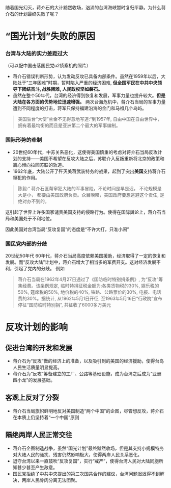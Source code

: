 随着国光幻灭，蒋介石的大计黯然收场，汹涌的台湾海峡暂时复归平静。为什么蒋介石的计划最终失败了呢？
# “国光计划”失败的原因

### **台湾与大陆的实力差距过大**
（可以配中国击落国民党u2侦察机的照片）
- 蒋介石错误判断形势，认为发动反攻已具备内部条件。虽然在1959年以后，大陆处于“三年困难”时期，暂时陷入严重的经济困难, **但全国军民在中共中央领导下团结奋斗, 战胜困难, 人民政权坚如磐石。**
- 虽然在整个50年代，台湾的经济得到恢复和发展，军事力量也提升较大。**但是大陆在各方面的优势地位迅速增强。** 两次台海危机中，蒋介石当局的军事力量遭到不同程度的打击，蒋军只保持福建沿海的金门和马祖几个岛屿。
>美国驻台“大使”兰金不无得意地写道:“到1957年, 自由中国在自由世界中，拥有着最均衡的而且是亚洲第二个最大的军事编制。
### **国际形势的牵制**

- 20世纪60年代，中苏关系恶化，这使得美国慎重的考虑对蒋介石当局反攻计划的支持——美国不希望在反攻大陆之后，苏联介入反叛重新将北京的政策和离心倾向拉回苏联的轨道。
- 1962年底，大陆公开了歼灭美蒋武装特务的战果，起到了突出**美国**支持蒋介石窜犯的作用。
>陈毅:“ 蒋介石匪帮窜犯大陆的军事冒险，不论时间是早是迟， 不论规模是大是小， 都要由美国政府负责。众目睽睽，美国政府要想逃避这个责任, 是绝对办不到的。

这引起了世界上许多国家谴责美国支持的侵略行为。使得在国际舆论上，蒋介石当局和美国处于不利地位。

因此美国对台湾当局“反攻复国”的态度是“不许大打，只准小闹”
### **国民党内部的分歧**
20世纪50年代 60年代，蒋介石当局高度依赖美国援助，经济取得了一定的恢复和发展。而“反攻大陆”计划中，蒋介石增大了相当多的军费开支。这对经济发展不利，引起了党内的分歧。
例如
>蒋介石当局在1962年4月27日通过了《国防临时特别捐条例》, 为“反攻”筹集经费。该条例规定, 临时特捐征税金额为:各类货物税的30%, 娱乐税的50%, 筵席税的50%, 地价税的40%, 铁路、公路票价的30%, 电报、电话费的30%。据统计, 从1962年5月1日开征, 至1963年5月16日“行政院”宣布停征“国防临时特别捐”, 共征收了6000多万美元

# 反攻计划的影响

## 促进台湾的开发和发展

- 蒋介石为“反攻”做的经济上的准备，以及吸引到的美国的经济援助，使得台岛人民生活质量明显提高。
- 蒋介石为“反攻”筹备建立的工厂、公路等基础设施，成为台湾之后成为“亚洲四小龙”的发展基础。
## 客观上反对了分裂
- 蒋介石当局旗帜鲜明地反对美国制造“两个中国”的企图，尽管想反攻，蒋介石在本质上仍坚持着“一个中国”原则
## 隔绝两岸人民正常交往
- 蒋介石企图制造战争，虽然“国光计划”最终黯然收场，但是其支持小规模特务对大陆人民的骚扰、残害仍然影响极大，使得两岸人民关系恶化。
- 退守台湾以来一直鼓吹“反攻复国”，实行“戒严”，使得台湾人民对大陆同胞所知甚少甚至产生敌意。
- 国民党拒绝了中共中央提出的第三次国共合作的建议，台湾问题迟迟得不到解决，两岸人民骨肉分离无法团聚。
